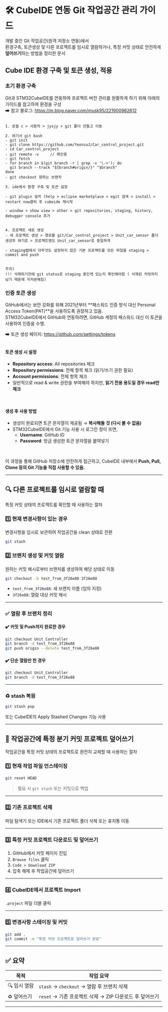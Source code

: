 # 🛠️ CubeIDE 연동 Git 작업공간 관리 가이드

개발 중인 Git 작업공간(원격 저장소 연동)에서  
환경구축, 토큰생성 및 다른 프로젝트를 임시로 열람하거나, 특정 커밋 상태로 안전하게 **덮어쓰기**하는 방법을 정리한 문서

## Cube IDE 환경 구축 및 토큰 생성, 적용

### 초기 환경 구축
Git과 STM32CubeIDE를 연동하여 프로젝트 버전 관리를 원활하게 하기 위해 아래의 가이드를 참고하여 환경을 구성  
➡ 참고 블로그: https://m.blog.naver.com/musk95/221900982612  
<br>

```
1. 로컬 c > 사용자 > jysjy > git 폴더 만들고 이동

2. 여기서 git bash
- git init
- git clone https://github.com/YeonsuJ/Car_control_project.git
- cd Car_control_project
- git remote -v 	// 확인용
- git fetch
- for branch in $(git branch -r | grep -v '\->'); do
  git branch --track "${branch#origin/}" "$branch"
done
- git checkout 원하는 브랜치

3. ide에서 환경 구축 및 토큰 설정

- git plugin 설치 (help > eclipse marketplace > egit 검색 > install > restart now클릭 후 cubeide 재시작

- window > show view > other > git repositories, staging, history, debugger console 추가


4. 프로젝트 새로 생성
- 새 프로젝트 생성 > 경로를 git/Car_control_project > Unit_car_sensor 폴더 생성후 여기로 > 프로젝트명도 Unit_car_sensor로 동일하게

- staging탭에서 아무것도 설정하지 않은 기본 프로젝트를 모든 파일을 staging > commit and push


주의)
!!! 삭제하기전에 git status로 staging 중인게 있는지 확인해야함 ( 삭제된 커밋까지 남기 때문에 지저분해짐) 
```

### 인증 토큰 생성

GitHub에서는 보안 강화를 위해 2021년부터 **패스워드 인증 방식 대신 Personal Access Token(PAT)**을 사용하도록 권장하고 있음.  
STM32CubeIDE에서 GitHub와 연동하려면, GitHub 계정의 패스워드 대신 이 토큰을 사용하여 인증을 수행.

➡ 토큰 생성 페이지: https://github.com/settings/tokens  
<br>

#### 토큰 생성 시 설정

- **Repository access**: All repositories 체크  
- **Repository permissions**: 전체 항목 체크 (읽기/쓰기 권한 필요)  
- **Account permissions**: 전체 항목 체크  
- 일반적으로 read & write 권한을 부여해야 하지만, **읽기 전용 용도일 경우 read만 체크**  
<br>

#### 생성 후 사용 방법

- 생성이 완료되면 토큰 문자열이 제공됨 → **복사해둘 것 (다시 볼 수 없음)**  
- STM32CubeIDE에서 Git 기능 사용 시 로그인 창이 뜨면,  
  - **Username**: GitHub ID  
  - **Password**: 방금 생성한 토큰 문자열을 붙여넣기  
<br>

이 과정을 통해 GitHub 저장소에 안전하게 접근하고, CubeIDE 내부에서 **Push, Pull, Clone 등의 Git 기능을 직접 사용할 수 있음.**

---

## 🔍 다른 프로젝트를 임시로 열람할 때

특정 커밋 상태의 프로젝트를 확인할 때 사용하는 절차

### 1️⃣ 현재 변경사항이 있는 경우

변경사항을 임시로 보관하여 작업공간을 clean 상태로 전환

```bash
git stash
```

### 2️⃣ 브랜치 생성 및 커밋 열람

원하는 커밋 해시로부터 브랜치를 생성하여 해당 상태로 이동

```bash
git checkout -b test_from_3f26e88 3f26e88
```

- `test_from_3f26e88`: 새 브랜치 이름 (임의 지정)
- `3f26e88`: 열람 대상 커밋 해시

---

### ✅ 열람 후 브랜치 정리

#### ✔️ 커밋 및 Push까지 완료한 경우

```bash
git checkout Unit_Controller
git branch -d test_from_3f26e88
git push origin --delete test_from_3f26e88
```

#### ✔️ 단순 열람만 한 경우

```bash
git checkout Unit_Controller
git branch -d test_from_3f26e88
```

---

### ♻️ stash 복원

```bash
git stash pop
```

또는 CubeIDE의 Apply Stashed Changes 기능 사용

---

## 💾 작업공간에 특정 분기 커밋 프로젝트 덮어쓰기

작업공간을 특정 커밋 상태의 프로젝트로 완전히 교체할 때 사용하는 절차

### 1️⃣ 현재 작업 파일 언스테이징

```bash
git reset HEAD
```

> 필요 시 `git stash` 또는 커밋으로 백업

---

### 2️⃣ 기존 프로젝트 삭제

파일 탐색기 또는 IDE에서 기존 프로젝트 폴더 삭제 또는 휴지통 이동

---

### 3️⃣ 특정 커밋 프로젝트 다운로드 및 덮어쓰기

1. GitHub에서 커밋 페이지 진입  
2. `Browse files` 클릭  
3. `Code > Download ZIP`  
4. 압축 해제 후 작업공간에 덮어쓰기

---

### 4️⃣ CubeIDE에서 프로젝트 Import

`.project` 파일 더블 클릭  

---

### 5️⃣ 변경사항 스테이징 및 커밋

```bash
git add .
git commit -m "특정 커밋 프로젝트로 덮어쓰기 완료"
```

---

## ✅ 요약

| 목적             | 작업 요약                                                    |
|------------------|---------------------------------------------------------------|
| 🔍 임시 열람     | `stash` → `checkout` → 열람 후 브랜치 삭제                    |
| ♻️ 덮어쓰기      | `reset` → 기존 프로젝트 삭제 → ZIP 다운로드 후 덮어쓰기        |

---
